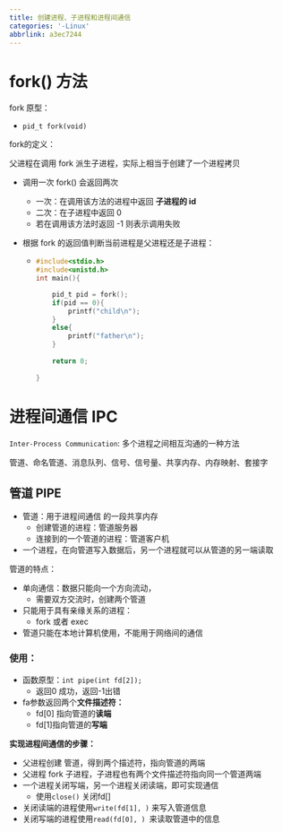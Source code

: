 ```yaml
---
title: 创建进程、子进程和进程间通信
categories: '-Linux'
abbrlink: a3ec7244
---
```


# fork() 方法

fork 原型：

* `pid_t fork(void)`

fork的定义：

父进程在调用 fork 派生子进程，实际上相当于创建了一个进程拷贝

* 调用一次 fork() 会返回两次
  * 一次：在调用该方法的进程中返回 **子进程的 id**
  * 二次：在子进程中返回 0
  * 若在调用该方法时返回 -1 则表示调用失败



* 根据 fork 的返回值判断当前进程是父进程还是子进程：

  * ```c
    #include<stdio.h>
    #include<unistd.h>
    int main(){
    
    	pid_t pid = fork();
    	if(pid == 0){
    		printf("child\n");
    	}
    	else{
    		printf("father\n");
    	}
    	
    	return 0;
    	
    }
    ```

    



# 进程间通信 IPC

`Inter-Process Communication`: 多个进程之间相互沟通的一种方法

管道、命名管道、消息队列、信号、信号量、共享内存、内存映射、套接字

## 管道 PIPE

* 管道：用于进程间通信 的一段共享内存
  * 创建管道的进程：管道服务器
  * 连接到的一个管道的进程：管道客户机
* 一个进程，在向管道写入数据后，另一个进程就可以从管道的另一端读取



管道的特点：

* 单向通信：数据只能向一个方向流动，
  * 需要双方交流时，创建两个管道
* 只能用于具有亲缘关系的进程：
  * fork 或者 exec
* 管道只能在本地计算机使用，不能用于网络间的通信



### 使用：

* 函数原型：`int pipe(int fd[2]);`
  * 返回0 成功，返回-1出错
* fa参数返回两个**文件描述符：**
  * fd[0] 指向管道的**读端**
  * fd[1]指向管道的**写端**



**实现进程间通信的步骤：**

* 父进程创建 管道，得到两个描述符，指向管道的两端
* 父进程 fork 子进程，子进程也有两个文件描述符指向同一个管道两端
* 一个进程关闭写端，另一个进程关闭读端，即可实现通信
  *  使用`close()` 关闭fd[]
* 关闭读端的进程使用`write(fd[1], )` 来写入管道信息
* 关闭写端的进程使用`read(fd[0], ) `来读取管道中的信息
